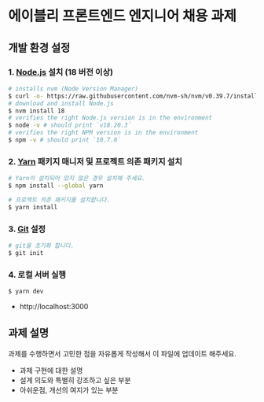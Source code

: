 # 에이블리 프론트엔드 엔지니어 채용 과제

## 개발 환경 설정

### 1. [Node.js](https://nodejs.org/en/download/package-manager) 설치 (18 버전 이상)

```bash
# installs nvm (Node Version Manager)
$ curl -o- https://raw.githubusercontent.com/nvm-sh/nvm/v0.39.7/install.sh | bash
# download and install Node.js
$ nvm install 18
# verifies the right Node.js version is in the environment
$ node -v # should print `v18.20.3`
# verifies the right NPM version is in the environment
$ npm -v # should print `10.7.0`
```
### 2. [Yarn](https://yarnpkg.com/) 패키지 매니저 및 프로젝트 의존 패키지 설치

```bash
# Yarn이 설치되어 있지 않은 경우 설치해 주세요.
$ npm install --global yarn

# 프로젝트 의존 패키지를 설치합니다.
$ yarn install
```
### 3. [Git](https://git-scm.com/) 설정

```bash
# git을 초기화 합니다.
$ git init
```

### 4. 로컬 서버 실행

```bash
$ yarn dev
```
- http://localhost:3000

## 과제 설명

과제를 수행하면서 고민한 점을 자유롭게 작성해서 이 파일에 업데이트 해주세요.

- 과제 구현에 대한 설명
- 설계 의도와 특별히 강조하고 싶은 부분
- 아쉬운점, 개선의 여지가 있는 부분
